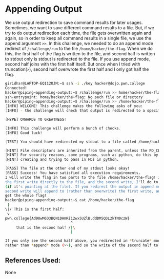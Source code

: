 # Appending Output
 We use output redirection to save command results for later usages. Sometimes, we want to save different command results to a file. But, if we try to do output redirection each time, the file gets overwritten again and again, so in order to keep all command results in a single file, we use the 
append argument `>>`.
	In this  challenge, we needed to do an append mode redirect of `/challenge/run` to the file
`/home/hacker/the-flag`. When we do this, the first half of the flag is written to the file, and second
half is written to stdout only is stdout is redirected to the file. If you use append mode, second half
joins with the first half itself. But once when I tried with truncation(`>`), second half overwrote the first half and I only got half the flag.

```bash
giridhar@LAPTOP-EQ112OJM:~$ ssh -i ./key hacker@dojo.pwn.college
Connected!
hacker@piping~appending-output:~$ /challenge/run >> home/hacker/the-flag
ssh-entrypoint: home/hacker/the-flag: No such file or directory
hacker@piping~appending-output:~$ /challenge/run >> /home/hacker/the-flag
[INFO] WELCOME! This challenge makes the following asks of you:
[INFO] - the challenge will check that output is redirected to a specific file path : /home/hacker/the-flag

[HYPE] ONWARDS TO GREATNESS!

[INFO] This challenge will perform a bunch of checks.
[INFO] Good luck!

[TEST] You should have redirected my stdout to a file called /home/hacker/the-flag. Checking...

[HINT] File descriptors are inherited from the parent, unless the FD_CLOEXEC is set by the parent on the file descriptor.
[HINT] For security reasons, some programs, such as python, do this by default in certain cases. Be careful if you are
[HINT] creating and trying to pass in FDs in python.

[PASS] The file at the other end of my stdout looks okay!
[PASS] Success! You have satisfied all execution requirements.
I will write the flag in two parts to the file /home/hacker/the-flag! I'll do
the first write directly to the file, and the second write, I'll do to stdout
(if it's pointing at the file). If you redirect the output in append mode, the
second write will append to (rather than overwrite) the first write, and you'll
get the whole flag!
hacker@piping~appending-output:~$ cat /home/hacker/the-flag
 |
\|/ This is the first half:
 v
pwn.college{Ad98wM6D3BQN1DHmRi12wx5UZlB.ddDM5QDL2kTN0czW}
                              ^
     that is the second half /|\
                              |

If you only see the second half above, you redirected in *truncate* mode (>)
rather than *append* mode (>>), and so the write of the second half to stdout
```

## References Used:
None
